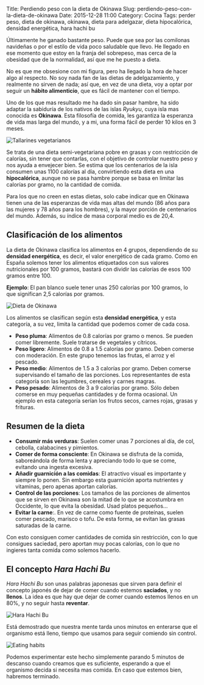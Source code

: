 Title: Perdiendo peso con la dieta de Okinawa
Slug: perdiendo-peso-con-la-dieta-de-okinawa
Date: 2015-12-28 11:00
Category: Cocina
Tags: perder peso, dieta de okinawa, okinawa, dieta para adelgazar, dieta hipocalórica, densidad energética, hara hachi bu



Últimamente he ganado bastante peso. Puede que sea por las comilonas navideñas o por el estilo de vida poco saludable que llevo. He llegado en ese momento que estoy en la franja del sobrepeso, mas cerca de la obesidad que de la normalidad, así que me he puesto a dieta.

No es que me obsesione con mi figura, pero ha llegado la hora de hacer algo al respecto. No soy nada fan de las dietas de adelgazamiento, y realmente no sirven de nada; así que, en vez de una dieta, voy a optar por seguir un **hábito alimenticio**, que es fácil de mantener con el tiempo.

Uno de los que mas resultado me ha dado sin pasar hambre, ha sido adaptar la sabiduría de los nativos de las islas *Ryukyu*, cuya isla mas conocida es **Okinawa**. Esta filosofía de comida, les garantiza la esperanza de vida mas larga del mundo, y a mi, una forma fácil de perder 10 kilos en 3 meses.

![Tallarines vegetarianos]({filename}/images/tallarines-vegetarianos.jpg)

Se trata de una dieta semi-vegetariana pobre en grasas y con restricción de calorías, sin tener que contarlas, con el objetivo de controlar nuestro peso y nos ayuda a envejecer bien. Se estima que los centenarios de la isla consumen unas 1100 calorías al día, convirtiendo esta dieta en una **hipocalórica**, aunque no se pasa hambre porque se basa en limitar las calorías por gramo, no la cantidad de comida.

Para los que no creen en estas dietas, solo cabe indicar que en Okinawa tienen una de las esperanzas de vida mas altas del mundo (86 años para las mujeres y 78 años para los hombres), y la mayor porción de centenarios del mundo. Además, su índice de masa corporal medio es de 20,4.

## Clasificación de los alimentos

La dieta de Okinawa clasifica los alimentos en 4 grupos, dependiendo de su **densidad energética**, es decir, el valor energético de cada gramo. Como en España solemos tener los alimentos etiquetados con sus valores nutricionales por 100 gramos, bastará con dividir las calorías de esos 100 gramos entre 100.

**Ejemplo**: El pan blanco suele tener unas 250 calorías por 100 gramos, lo que significan 2,5 calorías por gramos.

![Dieta de Okinawa]({filename}/images/dieta-de-okinawa.jpg)

Los alimentos se clasifican según esta **densidad energética**, y esta categoría, a su vez, limita la cantidad que podemos comer de cada cosa.

* **Peso pluma**: Alimentos de 0.8 calorías por gramo o menos. Se pueden comer libremente. Suele tratarse de vegetales y cítricos.
* **Peso ligero**: Alimentos de 0.8 a 1.5 calorías por gramo. Deben comerse con moderación. En este grupo tenemos las frutas, el arroz y el pescado.
* **Peso medio**: Alimentos de 1.5 a 3 calorías por gramo. Deben comerse supervisando el tamaño de las porciones. Los representantes de esta categoría son las legumbres, cereales y carnes magras.
* **Peso pesado**: Alimentos de 3 a 9 calorías por gramo. Sólo deben comerse en muy pequeñas cantidades y de forma ocasional. Un ejemplo en esta categoría serían los frutos secos, carnes rojas, grasas y frituras.

## Resumen de la dieta

* **Consumir más verduras**: Suelen comer unas 7 porciones al día, de col, cebolla, calabacines y pimientos.
* **Comer de forma consciente**: En Okinawa se disfruta de la comida, saboreándola de forma lenta y apreciando todo lo que se come, evitando una ingesta excesiva.
* **Añadir guarnición a las comidas**: El atractivo visual es importante y siempre lo ponen. Sin embargo esta guarnición aporta nutrientes y vitaminas, pero apenas aportan calorías.
* **Control de las porciones**: Los tamaños de las porciones de alimentos que se sirven en Okinawa son la mitad de lo que se acostumbra en Occidente, lo que evita la obesidad. Usad platos pequeños...
* **Evitar la carne**:. En vez de carne como fuente de proteínas, suelen comer pescado, marisco o tofu. De esta forma, se evitan las grasas saturadas de la carne.

Con esto consiguen comer cantidades de comida sin restricción, con lo que consigues saciedad, pero aportan muy pocas calorías, con lo que no ingieres tanta comida como solemos hacerlo.

## El concepto *Hara Hachi Bu*

*Hara Hachi Bu* son unas palabras japonesas que sirven para definir el concepto japonés de dejar de comer cuando estemos **saciados**, y no **llenos**. La idea es que hay que dejar de comer cuando estemos llenos en un 80%, y no seguir hasta **reventar**.

![Hara Hachi Bu]({filename}/images/hara-hachi-bu.jpg)

Está demostrado que nuestra mente tarda unos minutos en enterarse que el organismo está lleno, tiempo que usamos para seguir comiendo sin control.

![Eating habits]({filename}/images/eating-habits.jpg)

Podemos experimentar este hecho simplemente parando 5 minutos de descanso cuando creamos que es suficiente, esperando a que el organismo decida si necesita mas comida. En caso que estemos bien, habremos terminado.
